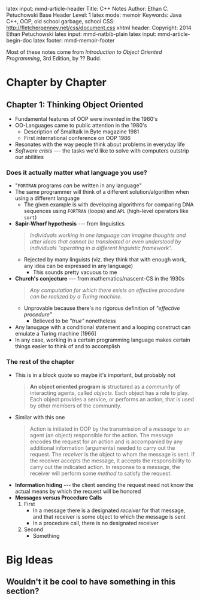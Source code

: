 latex input:        mmd-article-header
Title:              C++ Notes
Author:             Ethan C. Petuchowski
Base Header Level:  1
latex mode:         memoir
Keywords:           Java C++, OOP, old school garbage, school
CSS:                http://fletcherpenney.net/css/document.css
xhtml header:       <script type="text/javascript" src="http://cdn.mathjax.org/mathjax/latest/MathJax.js?config=TeX-AMS-MML_HTMLorMML"></script>
Copyright:          2014 Ethan Petuchowski
latex input:        mmd-natbib-plain
latex input:        mmd-article-begin-doc
latex footer:       mmd-memoir-footer

Most of these notes come from *Introduction to Object Oriented Programming*,
3rd Edition, by ?? Budd.

# Chapter by Chapter

## Chapter 1: Thinking Object Oriented

* Fundamental features of OOP were invented in the 1960's
* OO-Languages came to public attention in the 1980's
    * Description of Smalltalk in Byte magazine 1981
    * First international conference on OOP 1986
* Resonates with the way people think about problems in everyday life
* *Software crisis* --- the tasks we'd like to solve with computers outstrip
  our abilities
  
### Does it actually matter what language you use?

* "`FORTRAN` programs *can* be written in any language"
* The same programmer will think of a different solution/algorithm when using
  a different language
    * The given example is with developing algorithms for comparing DNA
      sequences using `FORTRAN` (loops) and `APL` (high-level operators like
      `sort`)
* **Sapir-Whorf hypothesis** --- from linguistics
    > *Individuals working in one language can imagine thoughts and utter
      ideas that cannot be transloated or even understood by individuals
      "operating in a different linguistic framework".*
    * Rejected by many linguists (viz. they think that with enough work,
      any idea can be expressed in any language)
        * This sounds pretty vacuous to me
* **Church's conjecture** --- from mathematics/nascent-CS in the 1930s 
    > *Any computation for which there exists an effective procedure can
      be realized by a Turing machine.*
    * Unprovable because there's no rigorous definition of *"effective 
      procedure"*
        * Believed to be *"true"* nonetheless
* Any lanugage with a conditional statement and a looping construct can
  emulate a Turing machine [1966]
* In any case, working in a certain programming language makes certain
  things easier to think of and to accomplish

### The rest of the chapter

* This is in a block quote so maybe it's important, but probably not
    > **An object oriented program is** structured as a *community* of
      interacting agents, called *objects*. Each object has a role to
      play. Each object provides a service, or performs an action, that
      is used by other members of the community.
* Similar with this one
    > Action is initiated in OOP by the transmission of a *message* to
      an agent (an object) responsible for the action. The message
      encodes the request for an action and is accompanied by any
      additional information (arguments) needed to carry out the
      request. The *receiver* is the object to whom the message is sent.
      If the receiver accepts the message, it accepts the responsibility
      to carry out the indicated action. In response to a message, the
      receiver will perform some *method* to satisfy the request.
* **Information hiding** --- the client sending the request need not know the actual means by which the request will be honored
* **Messages versus Procedure Calls**
    1. First 
        * In a message there is a designated *receiver* for that message,
      and that receiver is some object to which the message is sent
        * In a procedure call, there is no designated receiver
    2. Second
        * Something

# Big Ideas

## Wouldn't it be cool to have something in this section?